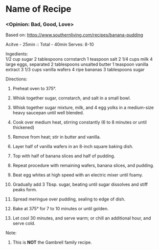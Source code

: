 # Name of Recipe
### <Opinion: Bad, Good, Love>

Based on: https://www.southernliving.com/recipes/banana-pudding  

Acitve - 25min :: Total - 40min
Serves:  8-10

Ingedients:  
1/2 cup sugar
2 tablespoons cornstarch
1 teaspoon salt
2 1/4 cups milk 
4 large eggs, separated
2 tablespoons unsalted butter 
1 teaspoon vanilla extract
3 1/3 cups vanilla wafers
4 ripe bananas
3 tablespoons sugar

Directions:  
1. Preheat oven to 375°. 
2. Whisk together sugar, cornstarch, and salt in a small bowl. 
3. Whisk together sugar mixture, milk, and 4 egg yolks in a medium-size heavy saucepan until well blended. 
4. Cook over medium heat, stirring constantly (6 to 8 minutes or until thickened) 
5. Remove from heat; stir in butter and vanilla.

6. Layer half of vanilla wafers in an 8-inch square baking dish.
7. Top with half of banana slices and half of pudding. 
8. Repeat procedure with remaining wafers, banana slices, and pudding.

9. Beat egg whites at high speed with an electric mixer until foamy. 
10. Gradually add 3 Tbsp. sugar, beating until sugar dissolves and stiff peaks form. 
11. Spread meringue over pudding, sealing to edge of dish.

12. Bake at 375° for 7 to 10 minutes or until golden. 
13. Let cool 30 minutes, and serve warm; or chill an additional hour, and serve cold.

Note:
1. This is **NOT** the Gambrell family recipe.
